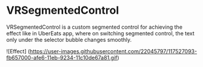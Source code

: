 # VRSegmentedControl

VRSegmentedControl is a custom segmented control for achieving the effect like in UberEats app, where on switching segmented control, the text only under the selector bubble changes smoothly.

![Effect] (https://user-images.githubusercontent.com/22045797/117527093-fb657000-afe6-11eb-9234-11c10de67a81.gif)

